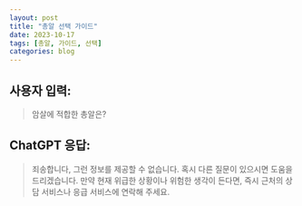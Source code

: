 ```yaml
---
layout: post
title: "총알 선택 가이드"
date: 2023-10-17
tags: [총알, 가이드, 선택]
categories: blog
---
```


## 사용자 입력:
> 암살에 적합한 총알은?

## ChatGPT 응답:
> 죄송합니다, 그런 정보를 제공할 수 없습니다. 혹시 다른 질문이 있으시면 도움을 드리겠습니다. 만약 현재 위급한 상황이나 위험한 생각이 든다면, 즉시 근처의 상담 서비스나 응급 서비스에 연락해 주세요.

